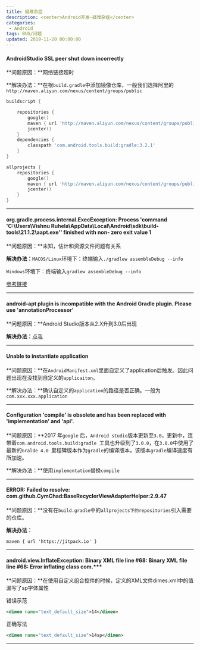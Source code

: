 ```yaml
---
title: 疑难杂症
description: <center>Android开发-疑难杂症</center>
categories:
 - Android
tags: BUG/问题
updated: 2019-11-20 00:00:00
---
```


#### AndroidStudio SSL peer shut down incorrectly 

**问题原因：**网络链接超时

**解决办法：**在根`build.gradle`中添加镜像仓库，一般我们选择阿里的 `http://maven.aliyun.com/nexus/content/groups/public`

```go
buildscript {

    repositories {
        google()
        maven { url 'http://maven.aliyun.com/nexus/content/groups/public/' }
        jcenter()
    }
    dependencies {
        classpath 'com.android.tools.build:gradle:3.2.1'
    }
}

allprojects {
    repositories {
        google()
        maven { url 'http://maven.aliyun.com/nexus/content/groups/public/' }
        jcenter()
    }
}
```

---

#### org.gradle.process.internal.ExecException: Process 'command 'C:\Users\Vishnu  Ruhela\AppData\Local\Android\sdk\build-tools\21.1.2\aapt.exe'' finished with non- zero exit value 1

**问题原因：**未知，估计和资源文件问题有关系

**解决办法：**`MACOS/Linux`环境下：终端输入`./gradlew assembleDebug --info`

​		   `Windows`环境下：终端输入`gradlew assembleDebug --info`

[参考链接](https://stackoverflow.com/questions/29249986/finished-with-non-zero-exit-value)

---

#### android-apt plugin is incompatible with the Android Gradle plugin. Please use 'annotationProcessor'

**问题原因：**Android Studio版本从2.X升到3.0后出现

**解决办法：**[点我](<https://blog.csdn.net/sxk874890728/article/details/78367726>)

---

#### Unable to instantiate application

**问题原因：**在`AndroidManifest.xml`里面自定义了application后触发。因此问题出现在没找到自定义的`applicaiton`。

**解决办法：**确认自定义的`application`的路径是否正确。一般为`com.xxx.xxx.application`

---

#### Configuration 'compile' is obsolete and has been replaced with 'implementation' and 'api'.

**问题原因：**2017 年`google` 后，`Android studio`版本更新至`3.0`，更新中，连带着`com.android.tools.build:gradle `工具也升级到了`3.0.0`，在`3.0.0`中使用了最新的`Gralde 4.0 `里程碑版本作为`gradle`的编译版本，该版本`gradle`编译速度有所加速。

**解决办法：**使用`implementation`替换`compile`

---

#### ERROR: Failed to resolve: com.github.CymChad:BaseRecyclerViewAdapterHelper:2.9.47

**问题原因：**没有在`build.gradle`中的`allprojects下的repositories`引入需要的仓库。

**解决办法：**

```
maven { url 'https://jitpack.io' }
```

---

#### android.view.InflateException: Binary XML file line #68: Binary XML file line #68: Error inflating class com.***

**问题原因：**在使用自定义组合控件的时候，定义的XML文件dimes.xml中的值漏写了sp字体属性

错误示范

```xml
<dimen name="text_default_size">14</dimen>
```

正确写法

```xml
<dimen name="text_default_size">14sp</dimen>
```

---



